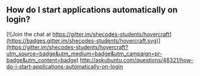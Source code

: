 ## How do I start applications automatically on login?

[![Join the chat at https://gitter.im/shecodes-students/hovercraft](https://badges.gitter.im/shecodes-students/hovercraft.svg)](https://gitter.im/shecodes-students/hovercraft?utm_source=badge&utm_medium=badge&utm_campaign=pr-badge&utm_content=badge)
http://askubuntu.com/questions/48321/how-do-i-start-applications-automatically-on-login
